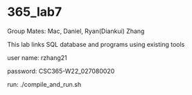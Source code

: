 # 365_lab7
<p>Group Mates: Mac, Daniel, Ryan(Diankui) Zhang </p>
<p>This lab links SQL database and programs using existing tools</p>
<p>user name: rzhang21</p>
<p>password: CSC365-W22_027080020</p>
<p> run: ./compile_and_run.sh </p>